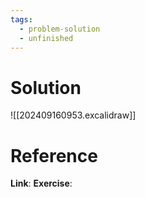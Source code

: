 ```yaml
---
tags:
  - problem-solution
  - unfinished
---
```

# Solution
![[202409160953.excalidraw]]

# Reference
**Link**:
**Exercise**: